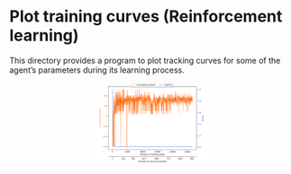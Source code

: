 # Plot training curves (Reinforcement learning)

This directory provides a program to plot  tracking curves for some of the agent’s parameters during its learning process.

<p align="center">
<img src="plots/trn_curve_0_re.png" alt="drawing" width="200"/>
</p>
